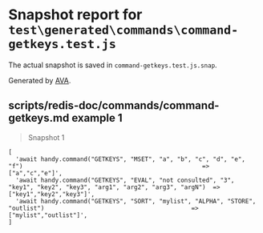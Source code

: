 # Snapshot report for `test\generated\commands\command-getkeys.test.js`

The actual snapshot is saved in `command-getkeys.test.js.snap`.

Generated by [AVA](https://ava.li).

## scripts/redis-doc/commands/command-getkeys.md example 1

> Snapshot 1

    [
      'await handy.command("GETKEYS", "MSET", "a", "b", "c", "d", "e", "f")                                                  => ["a","c","e"]',
      'await handy.command("GETKEYS", "EVAL", "not consulted", "3", "key1", "key2", "key3", "arg1", "arg2", "arg3", "argN")  => ["key1","key2","key3"]',
      'await handy.command("GETKEYS", "SORT", "mylist", "ALPHA", "STORE", "outlist")                                         => ["mylist","outlist"]',
    ]
